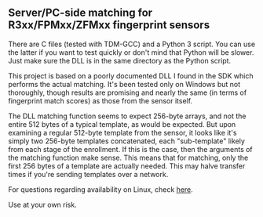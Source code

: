 ﻿## Server/PC-side matching for R3xx/FPMxx/ZFMxx fingerprint sensors

There are C files (tested with TDM-GCC) and a Python 3 script. 
You can use the latter if you want to test quickly or don't mind that Python will be slower.
Just make sure the DLL is in the same directory as the Python script.

This project is based on a poorly documented DLL I found in the SDK which performs the actual matching.
It's been tested only on Windows but not thoroughly, though results are promising and nearly
the same (in terms of fingerprint match scores) as those from the sensor itself. 

The DLL matching function seems to expect 256-byte arrays, and not the entire 512 bytes of a typical template,
as would be expected. But upon examining a regular 512-byte template from the sensor, it looks like
it's simply two 256-byte templates concatenated, each "sub-template" likely from each stage of the enrollment.
If this is the case, then the arguments of the matching function make sense.
This means that for matching, only the first 256 bytes of a template are actually needed. This may
halve transfer times if you're sending templates over a network.

For questions regarding availability on Linux, check [here](https://github.com/brianrho/fpmatch/issues/1).

Use at your own risk.
